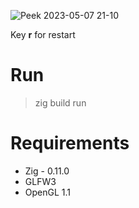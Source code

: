 ![Peek 2023-05-07 21-10](https://user-images.githubusercontent.com/51542168/236695121-763ce642-3cf0-45cd-9eb9-0649b33c965a.gif)

Key **r** for restart

# Run
> zig build run
# Requirements


* Zig - 0.11.0
* GLFW3
* OpenGL 1.1
 
